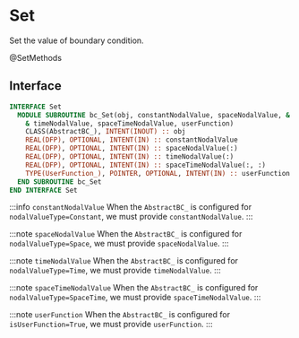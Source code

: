 # Set

Set the value of boundary condition.

<span class="badge badge--secondary"> @SetMethods </span>

## Interface

```fortran
INTERFACE Set
  MODULE SUBROUTINE bc_Set(obj, constantNodalValue, spaceNodalValue, &
    & timeNodalValue, spaceTimeNodalValue, userFunction)
    CLASS(AbstractBC_), INTENT(INOUT) :: obj
    REAL(DFP), OPTIONAL, INTENT(IN) :: constantNodalValue
    REAL(DFP), OPTIONAL, INTENT(IN) :: spaceNodalValue(:)
    REAL(DFP), OPTIONAL, INTENT(IN) :: timeNodalValue(:)
    REAL(DFP), OPTIONAL, INTENT(IN) :: spaceTimeNodalValue(:, :)
    TYPE(UserFunction_), POINTER, OPTIONAL, INTENT(IN) :: userFunction
  END SUBROUTINE bc_Set
END INTERFACE Set
```

:::info `constantNodalValue`
When the `AbstractBC_` is configured for `nodalValueType=Constant`, we must provide `constantNodalValue`.
:::

:::note `spaceNodalValue`
When the `AbstractBC_` is configured for `nodalValueType=Space`, we must provide `spaceNodalValue`.
:::

:::note `timeNodalValue`
When the `AbstractBC_` is configured for `nodalValueType=Time`, we must provide `timeNodalValue`.
:::

:::note `spaceTimeNodalValue`
When the `AbstractBC_` is configured for `nodalValueType=SpaceTime`, we must provide `spaceTimeNodalValue`.
:::

:::note `userFunction`
When the `AbstractBC_` is configured for `isUserFunction=True`, we must provide `userFunction`.
:::
